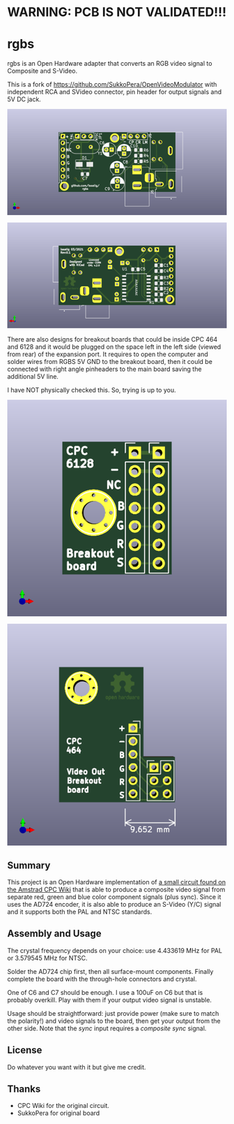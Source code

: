 # WARNING: PCB IS NOT VALIDATED!!!

# rgbs
rgbs is an Open Hardware adapter that converts an RGB video signal to Composite and S-Video.

This is a fork of https://github.com/SukkoPera/OpenVideoModulator with independent RCA and SVideo connector, pin header for output signals and 5V DC jack.

![PCB top](https://raw.githubusercontent.com/issalig/OpenVideoModulator/master/img/OpenVideoModulator_top.png)

![PCB bottom](https://raw.githubusercontent.com/issalig/OpenVideoModulator/master/img/OpenVideoModulator_bottom.png)

There are also designs for breakout boards that could be inside CPC 464 and 6128 and it would be plugged on the space left in the left side (viewed from rear) of the expansion port. 
It requires to open the computer and solder wires from RGBS 5V GND to the breakout board, then it could be connected with right angle pinheaders to the main board saving the additional 5V line.

I have NOT physically checked this. So, trying is up to you.

![6128 top](https://raw.githubusercontent.com/issalig/OpenVideoModulator/master/img/cpc6128_internal_video_top.png)

![464 top](https://raw.githubusercontent.com/issalig/OpenVideoModulator/master/img/cpc464_internal_video_top.png)

## Summary
This project is an Open Hardware implementation of [a small circuit found on the Amstrad CPC Wiki](http://www.cpcwiki.eu/index.php/RGB_SVideo) that is able to produce a composite video signal from separate red, green and blue color component signals (plus sync). Since it uses the AD724 encoder, it is also able to produce an S-Video (Y/C) signal and it supports both the PAL and NTSC standards.


## Assembly and Usage

The crystal frequency depends on your choice: use 4.433619 MHz for PAL or 3.579545 MHz for NTSC.

Solder the AD724 chip first, then all surface-mount components. Finally complete the board with the through-hole connectors and crystal.

One of C6 and C7 should be enough. I use a 100uF on C6 but that is probably overkill. Play with them if your output video signal is unstable.

Usage should be straightforward: just provide power (make sure to match the polarity!) and video signals to the board, then get your output from the other side. Note that the *sync* input requires a *composite sync* signal.

## License
 Do whatever you want with it but give me credit.
 
## Thanks
- CPC Wiki for the original circuit.
- SukkoPera for original board
